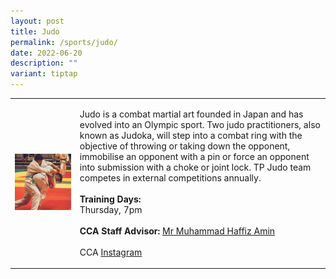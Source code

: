 ```yaml
---
layout: post
title: Judo
permalink: /sports/judo/
date: 2022-06-20
description: ""
variant: tiptap
---
```

<table style="minWidth: 50px">
<colgroup>
<col>
<col>
</colgroup>
<tbody>
<tr>
<td rowspan="1" colspan="1">
<div class="isomer-image-wrapper">
<img style="width: 100%" height="auto" width="100%" alt="" src="/images/Sports/Judo.png">
</div>
</td>
<td rowspan="1" colspan="1">
<p>Judo is a combat martial art founded in Japan and has evolved into an
Olympic sport. Two judo practitioners, also known as Judoka, will step
into a combat ring with the objective of throwing or taking down the opponent,
immobilise an opponent with a pin or force an opponent into submission
with a choke or joint lock. TP Judo team competes in external competitions
annually.
<br>
<br><strong>Training Days:</strong>
<br>Thursday, 7pm
<br>
<br><strong>CCA Staff Advisor:</strong>  <a href="mailto:Muhammad_Haffiz_AMIN@TP.EDU.SG" rel="noopener noreferrer nofollow" target="_blank">Mr Muhammad Haffiz Amin</a>
<br>
<br>CCA <a href="https://www.instagram.com/tpjudokas/" rel="noopener noreferrer nofollow" target="_blank">Instagram</a>
</p>
</td>
</tr>
</tbody>
</table>
<p></p>